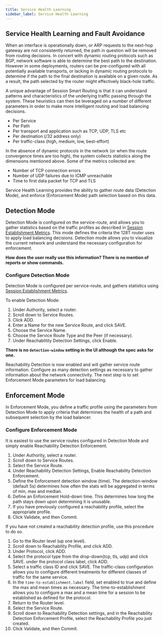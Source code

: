 ```yaml
---
title: Service Health Learning
sidebar_label: Service Health Learning
---
```


## Service Health Learning and Fault Avoidance

When an interface is operationally down, or ARP requests to the next-hop gateway are not consistently returned, the path in question will be removed from routing decisions. In concert with dynamic routing protocols such as BGP, network software is able to determine the best path to the destination. However in some deployments, routers can be pre-configured with all potentially available transports, or lacking in dynamic routing protocols to determine if the path to the final destination is available on a given route. As a result, the path selected by the router might effectively black-hole traffic. 

A unique advantage of Session Smart Routing is that it can understand patterns and characteristics of the underlying traffic passing through the system. These heuristics can then be leveraged on a number of different parameters in order to make more intelligent routing and load balancing decisions.

- Per Service 
- Per Path
- Per transport and application such as TCP, UDP, TLS etc
- Per destination (/32 address only)
- Per traffic-class (high, medium, low, best-effort)

In the absence of dynamic protocols in the network (or when the route convergence times are too high), the system collects statistics along the dimensions mentioned above. Some of the metrics collected are:

- Number of TCP connection errors
- Number of UDP failures due to ICMP unreachable
- Time to first data packet for TCP and TLS

Service Health Learning provides the ability to gather route data (Detection Mode), and enforce (Enforcement Mode) path selection based on this data. 

## Detection Mode

Detection Mode is configured on the service-route, and allows you to gather statistics based on the traffic profiles as described in [Session Establishment Metrics](concepts_metrics.md/#session-establishment-metrics). This mode defines the criteria the 128T router uses to apply load balancing decisions. Detection mode allows you to visualize the current network and understand the necessary configuration for enforcement. 

**How does the user really use this information? There is no mention of reports or show commands.**

### Configure Detection Mode

Detection Mode is configured per service-route, and gathers statistics using [Session Establishment Metrics](concepts_metrics.md/#session-establishment-metrics). 

To enable Detection Mode:

1. Under Authority, select a router.
2. Scroll down to Service Routes.
3. Click ADD.
4. Enter a Name for the new Service Route, and click SAVE.
5. Choose the Service Name.
6. Choose the Service Route Type and the Peer (if necessary). 
7. Under Reachablitily Detection Settings, click Enable.

**There is no `detection-window` setting in the UI although the spec asks for one.** 

Reachability Detection is now enabled and will gather service route information. Configure as many detection settings as necessary to gather information about the network connectivity. 
The next step is to set Enforcement Mode parameters for load balancing.

## Enforcement Mode

In Enforcement Mode, you define a traffic profile using the parameters from Detection Mode to apply criteria that determines the health of a path and subsequent selection by the load balancer. 

### Configure Enforcement Mode

It is easiest to use the service routes configured in Detection Mode and simply enable Reachability Detection Enforcement. 

1. Under Authority, select a router.
2. Scroll down to Service Routes.
3. Select the Service Route.
4. Under Reachability Detection Settings, Enable Reachability Detection Enforcement.
5. Define the Enforcement detection window (time). The detection-window (default 5s) determines how often the stats will be aggregated in terms of min, max and median. 
6. Define an Enforcement Hold-down time. This determines how long the path stays down upon determining it is unusable. 
7. If you have previously configured a reachability profile, select the appropriate profile.
8. Click Validate, and then Commit.  

If you have not created a reachability detection profile, use this procedure to do so. 

1. Go to the Router level (up one level).
2. Scroll down to Reachability Profile, and click ADD.
3. Under Protocol, click ADD.
4. Select the protocol type from the drop-down(tcp, tls, udp) and click SAVE.
under the protocol class label, click ADD.
5. Select a traffic class ID and click SAVE. The traffic-class configuration allows you to configure different treatments for different classes of traffic for the same service.  
6. In the `time-to-establishment.label` field, set enabled to true and define the max and mean times as necessary. The time-to-establishment allows you to configure a max and a mean time for a session to be established as defined for the protocol. 
7. Return to the Router level.
8. Select the Service Route.
9. Scroll down to Reachability Detection settings, and in the Reachability Detection Enforcement Profile, select the Reachability Profile you just created. 
10. Click Validate, and then Commit.   

